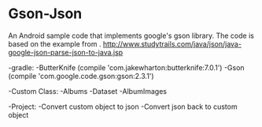 # Gson-Json
An Android sample code that implements google's gson library.
The code is based on the example from .
http://www.studytrails.com/java/json/java-google-json-parse-json-to-java.jsp


-gradle:
    -ButterKnife (compile 'com.jakewharton:butterknife:7.0.1')
    -Gson (compile 'com.google.code.gson:gson:2.3.1')
    
-Custom Class:
    -Albums
    -Dataset
    -AlbumImages
    
-Project:
    -Convert custom object to json
    -Convert json back to custom object
  
